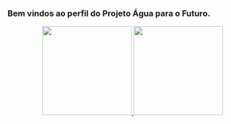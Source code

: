 ### Bem vindos ao perfil do Projeto Água para o Futuro.

<div align="center">
  <a href="https://github.com/aguaparaofuturo">
  <img height="180em" src="https://github-readme-stats.vercel.app/api?username=aguaparaofuturo&show_icons=true&include_all_commits=true&count_private=true"/>
  <img height="180em" src="https://github-readme-stats.vercel.app/api/top-langs/?username=aguaparaofuturo&layout=compact&langs_count=7"/>
</div>

